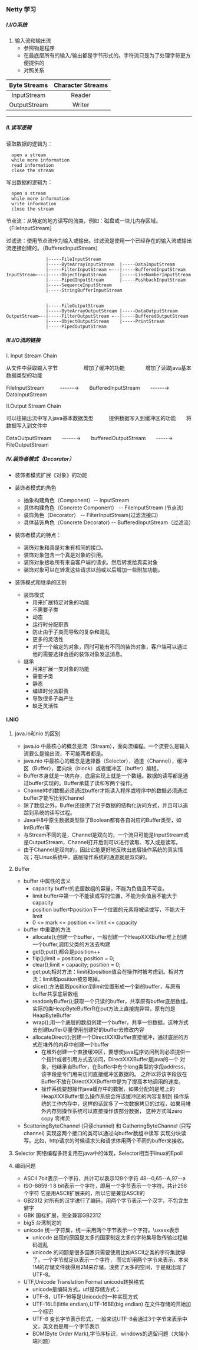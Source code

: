 ### Netty 学习

##### I.I/O系统
   1. 输入流和输出流
      - 参照物是程序
      - 在最底层所有的输入/输出都是字节形式的。字符流只是为了处理字符更方便提供的
      - 对照关系
      
   | Byte Streams | Character Streams |  
   |    :---:     |     :---:         |
   | InputStream  |     Reader        |
   | OutputStream |     Writer        |
   
   ---
   
##### II.读写逻辑
   读取数据的逻辑为：
      
      open a stream
      while more information
      read information
      close the stream
   
   写出数据的逻辑为：
   
      open a stream
      while more information
      write information
      close the stream
   节点流：从特定的地方读写的流类，例如：磁盘或一块儿内存区域。（FileInputStream）
   
   过滤流：使用节点流作为输入或输出。过滤流是使用一个已经存在的输入流或输出流连接创建的。（BufferedInputStream）   
   
                   |-----FileInputStream 
                   |-----ByteArrayInputStream  |-----DataInputStream
                   |-----FilterInputStream ←---|-----BufferedInputStream
    InputStream←---|-----ObjectInputStream     |-----LineNumberInputStream
                   |-----PipedInputStream      |-----PushbackInputStream
                   |-----SequenceInputStream
                   |-----StringBufferInputStream
   
    
                   |-----FileOutputStream
                   |-----ByteArrayOutputStream |-----DataOutputStream
    OutputStream←--|-----FilterOutputStream ←--|-----BufferedOutputStream   
                   |-----ObjectOutputStream    |-----PrintStream
                   |-----PipedOutputStream
   
 ##### III.I/O流的链接
   I. Input Stream Chain
   
   从文件中获取输入字节　　　　　增加了缓冲的功能　　　　增加了读取java基本数据类型的功能
   
   FileInputStream　　　------→　　BufferedInputStream　　------→　　DataInputStream
   
   II.Output Stream Chain
   
   可以往输出流中写入java基本数据类型　　　提供数据写入到缓冲区的功能　　将数据写入到文件中
   
   DataOutputStream　　------→　　bufferedOutputStream　　-----→　　FileOutputStream
   
##### IV.装饰者模式（Decorator）
   + 装饰者模式扩展《对象》的功能
   + 装饰者模式的角色
      + 抽象构建角色（Component）-- InputStream
      + 具体构建角色（Concrete Component） -- FileInputStream (节点流)
      + 装饰角色（Decorator） -- FilterInputStream(过滤流接口)
      + 具体装饰角色（Concrete Decorator) -- BufferedInputStream（过滤流）
   + 装饰者模式的特点：
      + 装饰对象和真是对象有相同的接口。
      + 装饰对象包含一个真是对象的引用。
      + 装饰对象接收所有来自客户端的请求。然后转发给真实对象
      + 装饰对象可以在转发这些请求以前或以后增加一些附加功能。
      
   + 装饰模式和继承的区别
      + 装饰模式
         + 用来扩展特定对象的功能
         + 不需要子类
         + 动态
         + 运行时分配职责
         + 防止由于子类而导致的复杂和混乱
         + 更多的灵活性
         + 对于一个给定的对象，同时可能有不同的装饰对象，客户端可以通过他的需要选择合适的装饰对象发送消息。
      + 继承
         + 用来扩展一类对象的功能
         + 需要子类
         + 静态
         + 编译时分派职责
         + 导致很多子类产生
         + 缺乏灵活性
#### I.NIO
   1. java.io和nio 的区别
      + java.io  中最核心的概念是流（Stream），面向流编程。一个流要么是输入流要么是输出流，不可能两者都是。
      + java.nio 中最核心的概念是选择器（Selector），通道（Channel），缓冲区（Buffer），面向块（block）或者缓冲区（buffer）编程。
      + Buffer本身就是一块内存，底层实现上就是一个数组。数据的读写都是通过buffer实现的。Buffer承载了读和写两个操作。
      + Channel中的数据必须通过buffer才能读入程序或程序中的数据必须通过buffer才能写出到Channel
      + 除了数组之外，Buffer还提供了对于数据的结构化访问方式，并且可以追踪到系统的读写过程。
      + Java中8中原生数据类型除了Boolean都有各自对应的Buffer类型，如IntBuffer等
      + 与Stream不同的是，Channel是双向的，一个流只可能是InputStream或是OutputStream，Channel打开后则可以进行读取、写入或是读写。
      + 由于Channel是双向的，因此它能更好地反映出底层操作系统的真实情况；在Linux系统中，底层操作系统的通道就是双向的。
      
   2. Buffer
      + buffer 中属性的含义
         + capacity buffer的底层数组的容量，不能为负值且不可变。
         + limit buffer中第一个不能读或写的位置，不能为负值且不能大于capacity
         + position buffer中position下一个位置的元素将被读或写，不能大于limit
         + 0 <= mark <= position <= limit <= capacity
      + buffer 中重要的方法
         + allocate();创建一个buffer，一般创建一个HeapXXXBuffer堆上创建一个buffer,调用父类的方法去构建
         + get();put();都会是position++
         + flip();limit = position; position = 0;
         + clear();limit = capacity; position = 0;
         + get;put;相对方法：limit和position值会在操作时被考虑到。相对方法：limit和position被忽略掉。
         + slice();方法截取position到limit位置形成一个新的buffer，与原有buffer共享底层数组
         + readonlyBuffer();获取一个只读的buffer，共享原有buffer底层数组，
         实际的类HeapByteBufferR在put方法上直接抛异常，原有的是HeapByteBuffer
         + wrap();用一个底层的数组创建一个buffer，共享一份数据，这种方式去创建buffer尽量使用创建好的buffer去修改内容
         + allocateDirect();创建一个DirectXXXBuffer直接缓冲，通过底层的方式在堆外的内存中创建一个buffer
            + 在堆外创建一个直接缓冲区，要想使java程序访问到则必须提供一个指针或者引用方式去访问，DirectXXXBuffer是java的一个
         对象，他继承自Buffer，在Buffer中有个long类型的字段address，该字段是专门用来访问直接缓冲区数据的。
         之所以将该字段放在Buffer不放在DirectXXXBuffer中是为了提高本地调用的速度。
            + 操作系统要想操作java缓存中的数据，如果分配的是堆上的HeapXXXBuffer那么操作系统会将该缓冲区的内容复制到
         操作系统的工作内存中，这样的话就多了一次数据拷贝的过程，如果用堆外内存则操作系统可以直接操作该部分数据，
         这种方式叫zero copy 零拷贝
      + ScatteringByteChannel (只读channel) 和 GatheringByteChannel (只写channel) 实现这两个接口的类可以通过向buffer数组中读写
      实现分块读写。比如，http请求的时候请求头和请求体用两个不同的buffer来接收。
   3. Selector 网络编程多路复用在java中的体现，Selector相当于linux的Epoll
   4. 编码问题
      + ASCII 7bit表示一个字符，共计可以表示128个字符 48--0,65--A,97--a
      + ISO-8859-1 8 bit表示一个字符，即用一个字节表示一个字符。共计256个字符
      它是用ASCII扩展来的，所以它是兼容ASCII的
      + GB2312 对所有的汉字进行了编码，用两个字节表示一个汉字，不包含生僻字
      + GBK 国标扩展，完全兼容GB2312
      + big5 台湾制定的
      + unicode 统一字符集，统一采用两个字节表示一个字符。\uxxxx表示
         + unicode 出现的原因是太多的国家制定太多的字符集导致传输过程编码混乱
         + unicode 的问题是很多国家只需要使用比如ASCII之类的字符集就够了，一个字节就足以表示一个字符，
         而它却用两个字节来表示，本来1M的存储文件就得用2M来存储，浪费了太多的空间，于是就出现了UTF-8。
      + UTF,Unicode Translation Format unicode转换格式
         + unicode是编码方式，utf是存储方式；
         + UTF-8，UTF-16等是Unicode的一种实现方式
         + UTF-16LE(little endian),UTF-16BE(big endian) 在文件存储的开始加一个标识
         + UTF-8 变长字节表示形式，一般来说UTF-8会通过3个字节来表示中文，英文也是用一个字节表示
         + BOM(Byte Order Mark),字节序标识，windows的遗留问题（大端小端问题）
      